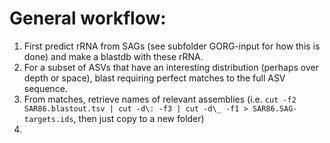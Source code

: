 # General workflow:

1. First predict rRNA from SAGs (see subfolder GORG-input for how this is done) and make a blastdb with these rRNA.
2. For a subset of ASVs that have an interesting distribution (perhaps over depth or space), blast requiring perfect matches to the full ASV sequence.
3. From matches, retrieve names of  relevant assemblies (i.e. `cut -f2 SAR86.blastout.tsv | cut -d\: -f3 | cut -d\_ -f1 > SAR86.SAG-targets.ids`, then just copy to a new folder)
4. 
